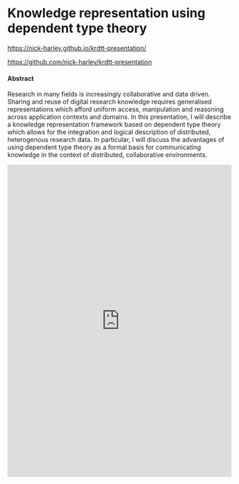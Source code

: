 # Knowledge representation using dependent type theory

<https://nick-harley.github.io/krdtt-presentation/>

<https://github.com/nick-harley/krdtt-presentation>

#### Abstract 

Research in many fields is increasingly collaborative and data driven. Sharing and reuse of digital research knowledge requires generalised representations which afford uniform access, manipulation and reasoning across application contexts and domains. In this presentation, I will describe a knowledge representation framework based on dependent type theory which allows for the integration and logical description of distributed, heterogenous research data. In particular, I will discuss the advantages of using dependent type theory as a formal basis for communicating knowledge in the context of distributed, collaborative environments.

<embed src="https://nick-harley.github.io/chakra-poster/krdtt-presentation.pdf" type="application/pdf" width="100%" height="700"/>

